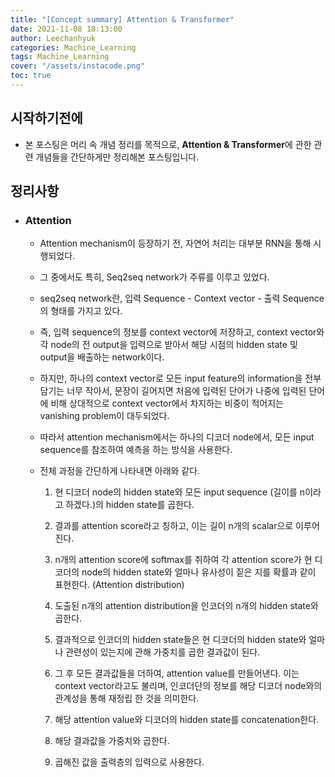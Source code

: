 ```yaml
---
title: "[Concept summary] Attention & Transformer"
date: 2021-11-08 18:13:00
author: Leechanhyuk
categories: Machine_Learning
tags: Machine_Learning
cover: "/assets/instacode.png"
toc: true
---
```


## 시작하기전에

  - 본 포스팅은 머리 속 개념 정리를 목적으로, **Attention & Transformer**에 관한 관련 개념들을 간단하게만 정리해본 포스팅입니다.

## 정리사항

  - ### Attention
  
    - Attention mechanism이 등장하기 전, 자연어 처리는 대부분 RNN을 통해 시행되었다.

    - 그 중에서도 특히, Seq2seq network가 주류를 이루고 있었다.

    - seq2seq network란, 입력 Sequence - Context vector - 출력 Sequence의 형태를 가지고 있다.

    - 즉, 입력 sequence의 정보를 context vector에 저장하고, context vector와 각 node의 전 output을 입력으로 받아서 해당 시점의 hidden state 및 output을 배출하는 network이다.

    - 하지만, 하나의 context vector로 모든 input feature의 information을 전부 담기는 너무 작아서, 문장이 길어지면 처음에 입력된 단어가 나중에 입력된 단어에 비해 상대적으로 context vector에서 차지하는 비중이 적어지는 vanishing problem이 대두되었다.

    - 따라서 attention mechanism에서는 하나의 디코더 node에서, 모든 input sequence를 참조하여 예측을 하는 방식을 사용한다.

    - 전체 과정을 간단하게 나타내면 아래와 같다.

      1. 현 디코더 node의 hidden state와 모든 input sequence (길이를 n이라고 하겠다.)의 hidden state를 곱한다.

      2. 결과를 attention score라고 칭하고, 이는 길이 n개의 scalar으로 이루어진다.

      3. n개의 attention score에 softmax를 취하여 각 attention score가 현 디코더의 node의 hidden state와 얼마나 유사성이 짙은 지를 확률과 같이 표현한다. (Attention distribution)

      4. 도출된 n개의 attention distribution을 인코더의 n개의 hidden state와 곱한다.

      5. 결과적으로 인코더의 hidden state들은 현 디코더의 hidden state와 얼마나 관련성이 있는지에 관해 가중치를 곱한 결과값이 된다.

      6. 그 후 모든 결과값들을 더하여, attention value를 만들어낸다. 이는 context vector라고도 불리며, 인코더단의 정보를 해당 디코더 node와의 관계성을 통해 재정립 한 것을 의미한다.

      7. 해당 attention value와 디코더의 hidden state를 concatenation한다.

      8. 해당 결과값을 가중치와 곱한다.

      9. 곱해진 값을 출력층의 입력으로 사용한다.
   